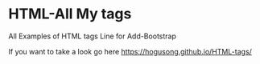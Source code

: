 # HTML-All My tags

All Examples of HTML tags
Line for Add-Bootstrap

If you want to take a look go here https://hogusong.github.io/HTML-tags/
